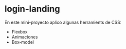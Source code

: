 # login-landing
<p style="{color:blue}">En este mini-proyecto aplico algunas herramients de CSS:<p>
<ul>
  <li>Flexbox</li>
  <li>Animaciones</li>
  <li>Box-model</li>
</ul>
